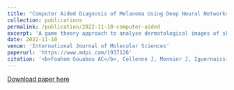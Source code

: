 ```yaml
---
title: "Computer Aided Diagnosis of Melanoma Using Deep Neural Networks and Game Theory: Application on Dermoscopic Images of Skin Lesions"
collection: publications
permalink: /publication/2022-11-10-computer-aided
excerpt: 'A game theory approach to analyse dermatological images of skin lesions.'
date: 2022-11-10
venue: 'International Journal of Molecular Sciences'
paperurl: 'https://www.mdpi.com/1937126'
citation: '<b>Foahom Gouabou AC</b>, Collenne J, Monnier J, Iguernaissi R, Damoiseaux J-L, Moudafi A, Merad D. &quot;Computer Aided Diagnosis of Melanoma Using Deep Neural Networks and Game Theory: Application on Dermoscopic Images of Skin Lesions.&quot; <i>International Journal of Molecular Sciences. 2022; 23(22)</i>'
---
```


[Download paper here](http://academicpages.github.io/files/paper1.pdf)
